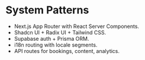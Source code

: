 # System Patterns

- Next.js App Router with React Server Components.
- Shadcn UI + Radix UI + Tailwind CSS.
- Supabase auth + Prisma ORM.
- i18n routing with locale segments.
- API routes for bookings, content, analytics.
